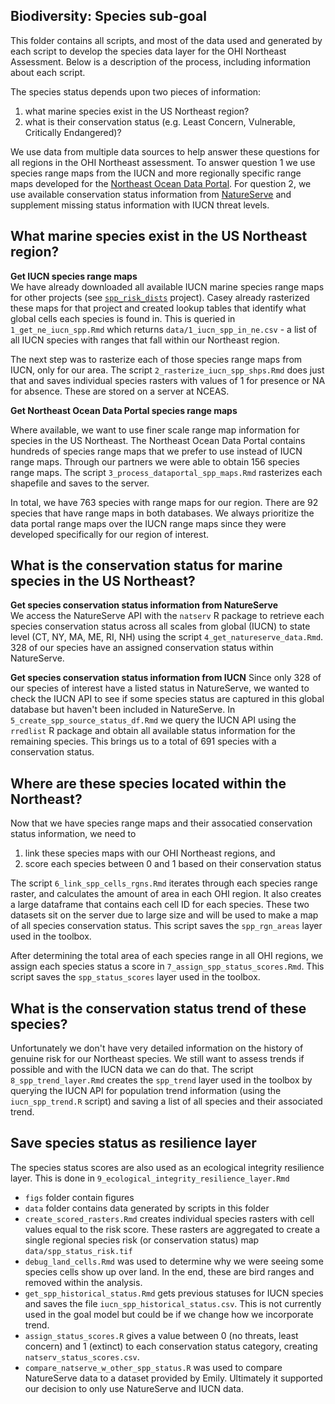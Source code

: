 ## Biodiversity: Species sub-goal

This folder contains all scripts, and most of the data used and generated by each script to develop the species data layer for the OHI Northeast Assessment. Below is a description of the process, including information about each script.

The species status depends upon two pieces of information:  
1. what marine species exist in the US Northeast region?
2. what is their conservation status (e.g. Least Concern, Vulnerable, Critically Endangered)?

We use data from multiple data sources to help answer these questions for all regions in the OHI Northeast assessment. To answer question 1 we use species range maps from the IUCN and more regionally specific range maps developed for the [Northeast Ocean Data Portal](https://www.northeastoceandata.org/). For question 2, we use available conservation status information from [NatureServe](http://www.natureserve.org/) and supplement missing status information with IUCN threat levels.

## What marine species exist in the US Northeast region?

**Get IUCN species range maps**  
We have already downloaded all available IUCN marine species range maps for other projects (see [`spp_risk_dists`](https://github.com/oharac/spp_risk_dists) project). Casey already rasterized these maps for that project and created lookup tables that identify what global cells each species is found in. This is queried in `1_get_ne_iucn_spp.Rmd` which returns `data/1_iucn_spp_in_ne.csv` - a list of all IUCN species with ranges that fall within our Northeast region.

The next step was to rasterize each of those species range maps from IUCN, only for our area. The script `2_rasterize_iucn_spp_shps.Rmd` does just that and saves individual species rasters with values of 1 for presence or NA for absence. These are stored on a server at NCEAS.

**Get Northeast Ocean Data Portal species range maps**  

Where available, we want to use finer scale range map information for species in the US Northeast. The Northeast Ocean Data Portal contains hundreds of species range maps that we prefer to use instead of IUCN range maps. Through our partners we were able to obtain 156 species range maps. The script `3_process_dataportal_spp_maps.Rmd` rasterizes each shapefile and saves to the server.

In total, we have 763 species with range maps for our region. There are 92 species that have range maps in both databases. We always prioritize the data portal range maps over the IUCN range maps since they were developed specifically for our region of interest.


## What is the conservation status for marine species in the US Northeast?

**Get species conservation status information from NatureServe**  
We access the NatureServe API with the `natserv` R package to retrieve each species conservation status across all scales from global (IUCN) to state level (CT, NY, MA, ME, RI, NH) using the script `4_get_natureserve_data.Rmd`. 328 of our species have an assigned conservation status within NatureServe.

**Get species conservation status information from IUCN**
Since only 328 of our species of interest have a listed status in NatureServe, we wanted to check the IUCN API to see if some species status are captured in this global database but haven't been included in NatureServe. In `5_create_spp_source_status_df.Rmd` we query the IUCN API using the `rredlist` R package and obtain all available status information for the remaining species. This brings us to a total of 691 species with a conservation status.


## Where are these species located within the Northeast?

Now that we have species range maps and their assocatied conservation status information, we need to 
1. link these species maps with our OHI Northeast regions, and 
2. score each species between 0 and 1 based on their conservation status

The script `6_link_spp_cells_rgns.Rmd` iterates through each species range raster, and calculates the amount of area in each OHI region. It also creates a large dataframe that contains each cell ID for each species. These two datasets sit on the server due to large size and will be used to make a map of all species conservation status. This script saves the `spp_rgn_areas` layer used in the toolbox.

After determining the total area of each species range in all OHI regions, we assign each species status a score in `7_assign_spp_status_scores.Rmd`. This script saves the `spp_status_scores` layer used in the toolbox.

## What is the conservation status trend of these species?

Unfortunately we don't have very detailed information on the history of genuine risk for our Northeast species. We still want to assess trends if possible and with the IUCN data we can do that. The script `8_spp_trend_layer.Rmd` creates the `spp_trend` layer used in the toolbox by querying the IUCN API for population trend information (using the `iucn_spp_trend.R` script) and saving a list of all species and their associated trend.

## Save species status as resilience layer

The species status scores are also used as an ecological integrity resilience layer. This is done in `9_ecological_integrity_resilience_layer.Rmd`

- `figs` folder contain figures
- `data` folder contains data generated by scripts in this folder
- `create_scored_rasters.Rmd` creates individual species rasters with cell values equal to the risk score. These rasters are aggregated to create a single regional species risk (or conservation status) map `data/spp_status_risk.tif`  
- `debug_land_cells.Rmd` was used to determine why we were seeing some species cells show up over land. In the end, these are bird ranges and removed within the analysis.
- `get_spp_historical_status.Rmd` gets previous statuses for IUCN species and saves the file `iucn_spp_historical_status.csv`. This is not currently used in the goal model but could be if we change how we incorporate trend.
- `assign_status_scores.R` gives a value between 0 (no threats, least concern) and 1 (extinct) to each conservation status category, creating `natserv_status_scores.csv`.
- `compare_natserve_w_other_spp_status.R` was used to compare NatureServe data to a dataset provided by Emily. Ultimately it supported our decision to only use NatureServe and IUCN data.

































